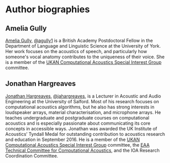 # Author biographies

## Amelia Gully
[Amelia Gully](https://ameliagully.com/), [@agully1](https://github.com/agully1) is a British Academy Postdoctoral Fellow in the Department of Language and Linguistic Science at the University of York. Her work focuses on the acoustics of speech, and particularly how someone's vocal anatomy contributes to the uniqueness of their voice. She is a member of the [UKAN Computational Acoustics Special Interest Group](https://acoustics.ac.uk/sigs/computational-acoustics/) committee.

## Jonathan Hargreaves
[Jonathan Hargreaves](https://www.salford.ac.uk/our-staff/jonathan-hargreaves), [@jahargreaves](https://github.com/jahargreaves), is a Lecturer in Acoustic and Audio Engineering at the University of Salford. Most of his research focuses on computational acoustics algorithms, but he also has strong  interests in loudspeaker arrays, material characterisation, and microphone arrays. He teaches undergraduate and postgraduate courses on computational acoustics and is especially passionate about communicating its core concepts in accessible ways. Jonathan was awarded the UK Institute of Acoustics’ Tyndall Medal for outstanding contribution to acoustics research and education in September 2016. He is a member of the [UKAN Computational Acoustics Special Interest Group](https://acoustics.ac.uk/sigs/computational-acoustics/) committee, the [EAA Technical Committee for Computational Acoustics](https://euracoustics.org/technical-committees/computational-acoustics/), and the IOA Research Coordination Committee.


